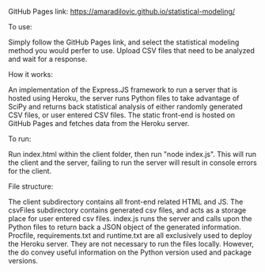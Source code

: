 GitHub Pages link: https://amaradilovic.github.io/statistical-modeling/

To use:

Simply follow the GitHub Pages link, and select the statistical modeling method you would perfer to use. Upload CSV files that need to be analyzed and wait for a response.

How it works:

An implementation of the Express.JS framework to run a server that is hosted using Heroku, the server runs Python files to take advantage of SciPy and returns back statistical analysis of either randomly generated CSV files, or user entered CSV files. The static front-end is hosted on GitHub Pages and fetches data from the Heroku server.

To run: 

Run index.html within the client folder, then run "node index.js".
This will run the client and the server, failing to run the server will result in console errors for the client.

File structure:

The client subdirectory contains all front-end related HTML and JS. The csvFiles subdirectory contains generated csv files, and acts as a storage place for user entered csv files. index.js runs the server and calls upon the Python files to return back a JSON object of the generated information.
Procfile, requirements.txt and runtime.txt are all exclusively used to deploy the Heroku server. They are not necessary to run the files locally. However, the do convey useful information on the Python version used and package versions. 
